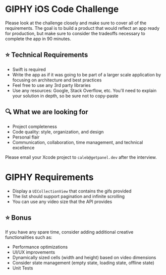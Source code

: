 # GIPHY iOS Code Challenge

Please look at the challenge closely and make sure to cover all of the requirements.  The goal is to build a product that would reflect an app ready for production, but make sure to consider the tradeoffs necessary to complete the app in 90 minutes.

## ⭐️ Technical Requirements
- Swift is required
- Write the app as if it was going to be part of a larger scale application by focusing on architecture and best practices
- Feel free to use any 3rd party libraries
- Use any resources: Google, Stack Overflow, etc.  You'll need to explain your solution in depth, so be sure not to copy-paste

## 🔍 What we are looking for
- Project completeness
- Code quality: style, organization, and design
- Personal flair
- Communication, collaboration, time management, and technical excellence

Please email your Xcode project to `caleb@getpanel.dev` after the interview.

# GIPHY Requirements
- Display a `UICollectionView` that contains the gifs provided
- The list should support pagination and infinite scrolling
- You can use any video size that the API provides

## ⭐️ Bonus
If you have any spare time, consider adding additional creative functionalities such as:
- Performance optimizations
- UI/UX improvements
- Dynamically sized cells (width and height) based on video dimensions
- Consider state management (empty state, loading state, offline state)
- Unit Tests
